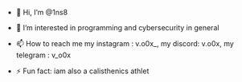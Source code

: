 - 👋 Hi, I’m @1ns8
- 👀 I’m interested in programming and cybersecurity in general

- 📫 How to reach me my instagram : v.o0x_, my discord: v.o0x, my telegram : v_o0x

- ⚡ Fun fact: iam also a calisthenics athlet

<!---
1ns8/1ns8 is a ✨ special ✨ repository because its `README.md` (this file) appears on your GitHub profile.
You can click the Preview link to take a look at your changes.
--->
